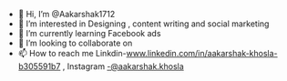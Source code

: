 - 👋 Hi, I’m @Aakarshak1712
- 👀 I’m interested in Designing , content writing and social marketing 
- 🌱 I’m currently learning Facebook ads 
- 💞️ I’m looking to collaborate on 
- 📫 How to reach me Linkdin-www.linkedin.com/in/aakarshak-khosla-b305591b7 , Instagram -@aakarshak.khosla 

<!---
Aakarshak1712/Aakarshak1712 is a ✨ special ✨ repository because its `README.md` (this file) appears on your GitHub profile.
You can click the Preview link to take a look at your changes.
--->
